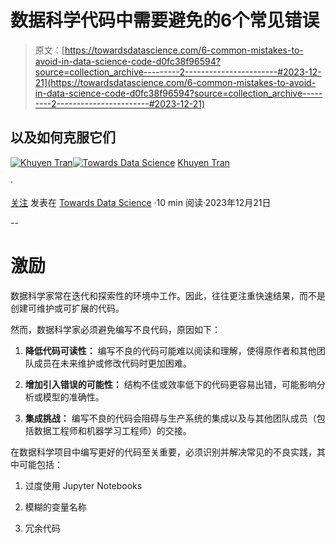 # 数据科学代码中需要避免的6个常见错误

> 原文：[https://towardsdatascience.com/6-common-mistakes-to-avoid-in-data-science-code-d0fc38f96594?source=collection_archive---------2-----------------------#2023-12-21](https://towardsdatascience.com/6-common-mistakes-to-avoid-in-data-science-code-d0fc38f96594?source=collection_archive---------2-----------------------#2023-12-21)

## 以及如何克服它们

[](https://khuyentran1476.medium.com/?source=post_page-----d0fc38f96594--------------------------------)[![Khuyen Tran](../Images/98aa66025ad29b618e875c75f1c400a5.png)](https://khuyentran1476.medium.com/?source=post_page-----d0fc38f96594--------------------------------)[](https://towardsdatascience.com/?source=post_page-----d0fc38f96594--------------------------------)[![Towards Data Science](../Images/a6ff2676ffcc0c7aad8aaf1d79379785.png)](https://towardsdatascience.com/?source=post_page-----d0fc38f96594--------------------------------) [Khuyen Tran](https://khuyentran1476.medium.com/?source=post_page-----d0fc38f96594--------------------------------)

·

[关注](https://medium.com/m/signin?actionUrl=https%3A%2F%2Fmedium.com%2F_%2Fsubscribe%2Fuser%2F84a02493194a&operation=register&redirect=https%3A%2F%2Ftowardsdatascience.com%2F6-common-mistakes-to-avoid-in-data-science-code-d0fc38f96594&user=Khuyen+Tran&userId=84a02493194a&source=post_page-84a02493194a----d0fc38f96594---------------------post_header-----------) 发表在 [Towards Data Science](https://towardsdatascience.com/?source=post_page-----d0fc38f96594--------------------------------) ·10 min 阅读·2023年12月21日[](https://medium.com/m/signin?actionUrl=https%3A%2F%2Fmedium.com%2F_%2Fvote%2Ftowards-data-science%2Fd0fc38f96594&operation=register&redirect=https%3A%2F%2Ftowardsdatascience.com%2F6-common-mistakes-to-avoid-in-data-science-code-d0fc38f96594&user=Khuyen+Tran&userId=84a02493194a&source=-----d0fc38f96594---------------------clap_footer-----------)

--

[](https://medium.com/m/signin?actionUrl=https%3A%2F%2Fmedium.com%2F_%2Fbookmark%2Fp%2Fd0fc38f96594&operation=register&redirect=https%3A%2F%2Ftowardsdatascience.com%2F6-common-mistakes-to-avoid-in-data-science-code-d0fc38f96594&source=-----d0fc38f96594---------------------bookmark_footer-----------)

# 激励

数据科学家常在迭代和探索性的环境中工作。因此，往往更注重快速结果，而不是创建可维护或可扩展的代码。

然而，数据科学家必须避免编写不良代码，原因如下：

1.  **降低代码可读性：** 编写不良的代码可能难以阅读和理解，使得原作者和其他团队成员在未来维护或修改代码时更加困难。

1.  **增加引入错误的可能性：** 结构不佳或效率低下的代码更容易出错，可能影响分析或模型的准确性。

1.  **集成挑战：** 编写不良的代码会阻碍与生产系统的集成以及与其他团队成员（包括数据工程师和机器学习工程师）的交接。

在数据科学项目中编写更好的代码至关重要，必须识别并解决常见的不良实践，其中可能包括：

1.  过度使用 Jupyter Notebooks

1.  模糊的变量名称

1.  冗余代码
